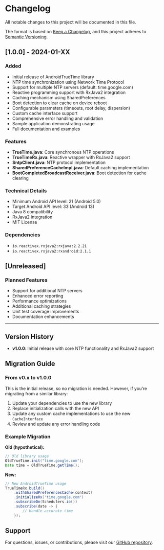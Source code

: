 # Changelog

All notable changes to this project will be documented in this file.

The format is based on [Keep a Changelog](https://keepachangelog.com/en/1.0.0/),
and this project adheres to [Semantic Versioning](https://semver.org/spec/v2.0.0.html).

## [1.0.0] - 2024-01-XX

### Added
- Initial release of AndroidTrueTime library
- NTP time synchronization using Network Time Protocol
- Support for multiple NTP servers (default: time.google.com)
- Reactive programming support with RxJava2 integration
- Caching mechanism using SharedPreferences
- Boot detection to clear cache on device reboot
- Configurable parameters (timeouts, root delay, dispersion)
- Custom cache interface support
- Comprehensive error handling and validation
- Sample application demonstrating usage
- Full documentation and examples

### Features
- **TrueTime.java**: Core synchronous NTP operations
- **TrueTimeRx.java**: Reactive wrapper with RxJava2 support
- **SntpClient.java**: NTP protocol implementation
- **SharedPreferenceCacheImpl.java**: Default caching implementation
- **BootCompletedBroadcastReceiver.java**: Boot detection for cache clearing

### Technical Details
- Minimum Android API level: 21 (Android 5.0)
- Target Android API level: 33 (Android 13)
- Java 8 compatibility
- RxJava2 integration
- MIT License

### Dependencies
- `io.reactivex.rxjava2:rxjava:2.2.21`
- `io.reactivex.rxjava2:rxandroid:2.1.1`

## [Unreleased]

### Planned Features
- Support for additional NTP servers
- Enhanced error reporting
- Performance optimizations
- Additional caching strategies
- Unit test coverage improvements
- Documentation enhancements

---

## Version History

- **v1.0.0**: Initial release with core NTP functionality and RxJava2 support

## Migration Guide

### From v0.x to v1.0.0

This is the initial release, so no migration is needed. However, if you're migrating from a similar library:

1. Update your dependencies to use the new library
2. Replace initialization calls with the new API
3. Update any custom cache implementations to use the new `CacheInterface`
4. Review and update any error handling code

### Example Migration

**Old (hypothetical):**
```java
// Old library usage
OldTrueTime.init("time.google.com");
Date time = OldTrueTime.getTime();
```

**New:**
```java
// New AndroidTrueTime usage
TrueTimeRx.build()
    .withSharedPreferencesCache(context)
    .initializeRx("time.google.com")
    .subscribeOn(Schedulers.io())
    .subscribe(date -> {
        // Handle accurate time
    });
```

## Support

For questions, issues, or contributions, please visit our [GitHub repository](https://github.com/hk1089/AndroidTrueTime).
